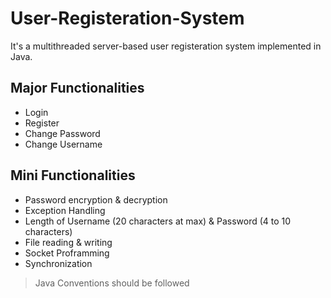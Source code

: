 # User-Registeration-System
It's a multithreaded server-based user registeration system implemented in Java.

## Major Functionalities
- Login
- Register
- Change Password
- Change Username

## Mini Functionalities
- Password encryption & decryption
- Exception Handling
- Length of Username (20 characters at max) & Password (4 to 10 characters)
- File reading & writing
- Socket Proframming
- Synchronization


> Java Conventions should be followed
